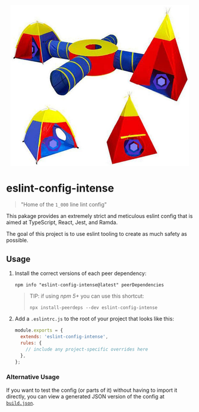 <p align="center">
  <img alt="Lerna" src="./eslint in tents.jpg" width="480">
</p>

# eslint-config-intense

> "Home of the `1_000` line lint config"

This pakage provides an extremely strict and meticulous eslint config that is aimed at TypeScript, React, Jest, and Ramda.

The goal of this project is to use eslint tooling to create as much safety as possible.

## Usage

1. Install the correct versions of each peer dependency:

    ```shell
    npm info "eslint-config-intense@latest" peerDependencies
    ```

    > TIP: if using *npm 5+* you can use this shortcut:
    >
    > ```shell
    > npx install-peerdeps --dev eslint-config-intense
    > ```

2. Add a `.eslintrc.js` to the root of your project that looks like this:

    ```js
    module.exports = {
      extends: 'eslint-config-intense',
      rules: {
        // include any project-specific overrides here
      },
    };

    ```

### Alternative Usage

If you want to test the config (or parts of it) without having to import it directly, you can view a generated JSON version of the config at [`build.json`]('./build.json').
